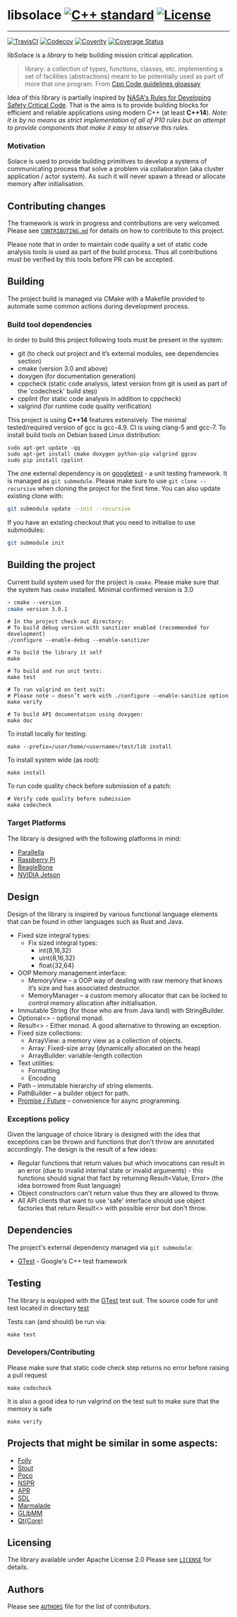 # libsolace [![C++ standard][c++-standard-shield]][c++-standard-link] [![License][license-shield]][license-link]
---
[![TravisCI][travis-shield]][travis-link]
[![Codecov][codecov-shield]][codecov-link]
[![Coverity][coverity-shield]][coverity-link]
[![Coverage Status][coveralls-shield]][coveralls-link]

[c++-standard-shield]: https://img.shields.io/badge/c%2B%2B-14/17/20-blue.svg
[c++-standard-link]: https://en.wikipedia.org/wiki/C%2B%2B#Standardization
[license-shield]: https://img.shields.io/badge/License-Apache%202.0-blue.svg
[license-link]: https://opensource.org/licenses/Apache-2.0
[travis-shield]: https://travis-ci.org/abbyssoul/libsolace.png?branch=master
[travis-link]: https://travis-ci.org/abbyssoul/libsolace
[codecov-shield]: https://codecov.io/gh/abbyssoul/libsolace/branch/master/graph/badge.svg
[codecov-link]: https://codecov.io/gh/abbyssoul/libsolace
[coverity-shield]: https://scan.coverity.com/projects/9728/badge.svg
[coverity-link]: https://scan.coverity.com/projects/abbyssoul-libsolace
[coveralls-shield]: https://coveralls.io/repos/github/abbyssoul/libsolace/badge.svg?branch=master
[coveralls-link]: https://coveralls.io/github/abbyssoul/libsolace?branch=master

libSolace is a _library_ to help building mission critical application.
> library: a collection of types, functions, classes, etc. implementing a set of facilities (abstractions) meant to be potentially used as part of more that one program. From [Cpp Code guidelines gloassay](http://isocpp.github.io/CppCoreGuidelines/CppCoreGuidelines#glossary)

Idea of this library is partially inspired by [NASA's Rules for Developing Safety Critical Code](http://spinroot.com/gerard/pdf/P10.pdf).
That is the aims is to provide building blocks for efficient and reliable applications using modern C++ (at least **C++14**).
_Note: it is by no means as strict implementation of all of P10 rules but an attempt to provide components that make it easy to observe this rules._

### Motivation
Solace is used to provide building primitives to develop a systems of communicating process
that solve a problem via collaboration (aka cluster application / actor system).
As such it will never spawn a thread or allocate memory after initialisation.

## Contributing changes
The framework is work in progress and contributions are very welcomed.
Please see  [`CONTRIBUTING.md`](CONTRIBUTING.md) for details on how to contribute to
this project.

Please note that in order to maintain code quality a set of static code analysis tools is used as part of the build process.
Thus all contributions must be verified by this tools before PR can be accepted.


## Building
The project build is managed via CMake with a Makefile provided to automate some common actions during development process.

### Build tool dependencies
In order to build this project following tools must be present in the system:
* git (to check out project and it’s external modules, see dependencies section)
* cmake (version 3.0 and above)
* doxygen (for documentation generation)
* cppcheck (static code analysis, latest version from git is used as part of the 'codecheck' build step)
* cpplint (for static code analysis in addition to cppcheck)
* valgrind (for runtime code quality verification)

This project is using **C++14** features extensively. The minimal tested/required version of gcc is gcc-4.9.
CI is using clang-5 and gcc-7.
To install build tools on Debian based Linux distribution:
```shell
sudo apt-get update -qq
sudo apt-get install cmake doxygen python-pip valgrind ggcov
sudo pip install cpplint
```

The one external dependency is on [googletest](http://github.com/googletest/) - a unit testing framework.
It is managed as `git submodule`. Please make sure to use `git clone --recursive` when cloning the project for the first time.
You can also update existing clone with:
```sh
git submodule update --init --recursive
```
If you have an existing checkout that you need to initialise to use submodules:
```sh
git submodule init
```

## Building the project
Current build system used for the project is `cmake`.
Please make sure that the system has `cmake` installed. Minimal confirmed version is 3.0
```sh
> cmake --version
cmake version 3.0.1
```

```shell
# In the project check-out directory:
# To build debug version with sanitizer enabled (recommended for development)
./configure --enable-debug --enable-sanitizer

# To build the library it self
make

# To build and run unit tests:
make test

# To run valgrind on test suit:
# Please note – doesn’t work with ./configure --enable-sanitize option
make verify

# To build API documentation using doxygen:
make doc
```

To install locally for testing:
```shell
make --prefix=/user/home/<username>/test/lib install
```
To install system wide (as root):
```shell
make install
```
To run code quality check before submission of a patch:
```shell
# Verify code quality before submission
make codecheck
```



### Target Platforms
The library is designed with the following platforms in mind:
 * [Parallella](https://www.parallella.org/)
 * [Raspberry Pi](https://www.raspberrypi.org/)
 * [BeagleBone](http://beagleboard.org/)
 * [NVIDIA Jetson](https://www.nvidia.com/en-us/autonomous-machines/embedded-systems/)


## Design
Design of the library is inspired by various functional language elements that can be found in other languages such as Rust and Java.
- Fixed size integral types:
	- Fix sized integral types:
		- int{8,16,32}
		- uint{8,16,32}
		- float{32,64}
- OOP Memory management interface:
	- MemoryView – a OOP way of dealing with raw memory that knows it’s size and has associated destructor.
	- MemoryManager – a custom memory allocator that can be locked to control memory allocation after initialisation.
- Immutable String (for those who are from Java land) with StringBuilder.
- Optional<> - optional monad.
- Result<> - Either monad. A good alternative to throwing an exception.
- Fixed size collections:
    - ArrayView: a memory view as a collection of objects.
    - Array: Fixed-size array (dynamically allocated on the heap)
    - ArrayBuilder: variable-length collection
- Text utilities:
    - Formatting
    - Encoding
- Path – immutable hierarchy of string elements.
- PathBuilder – a builder object for path.
- [Promise / Future](docs/future.md) – convenience for async programming.




### Exceptions policy
Given the language of choice library is designed with the idea that exceptions can be thrown and functions that don't throw are annotated accordingly. The design is the result of a few ideas:
 - Regular functions that return values but which invocations can result in an error (due to invalid internal state or invalid arguments) - this functions should signal that fact by returning Result<Value, Error> (the idea borrowed from Rust language)
 - Object constructors can't return value thus they are allowed to throw.
 - All API clients that want to use 'safe' interface should use object factories that return Result<> with possible error but don't throw.


## Dependencies
The project's external dependency managed via `git submodule`:
* [GTest](https://github.com/google/googletest) - Google's C++ test framework


## Testing
The library is equipped with the [GTest](https://github.com/google/googletest) test suit.
The source code for unit test located in directory [test](test)

Tests can (and should) be run via:
```shell
make test
```

### Developers/Contributing
Please make sure that static code check step returns no error before raising a pull request
```shell
make codecheck
```

It is also a good idea to run valgrind on the test suit to make sure that the memory is safe
```shell
make verify
```


## Projects that might be similar in some aspects:
* [Folly](https://github.com/facebook/folly)
* [Stout](https://github.com/3rdparty/stout)
* [Poco](http://pocoproject.org/)
* [NSPR](https://developer.mozilla.org/en-US/docs/Mozilla/Projects/NSPR)
* [APR](http://apr.apache.org/)
* [SDL](http://www.libsdl.org/)
* [Marmalade](http://www.madewithmarmalade.com/marmalade)
* [GLibMM](http://developer.gnome.org/glibmm/)
* [Qt(Core)](http://doc.qt.nokia.com/)


## Licensing
The library available under Apache License 2.0
Please see [`LICENSE`](LICENSE) for details.

## Authors
Please see [`AUTHORS`](AUTHORS) file for the list of contributors.
